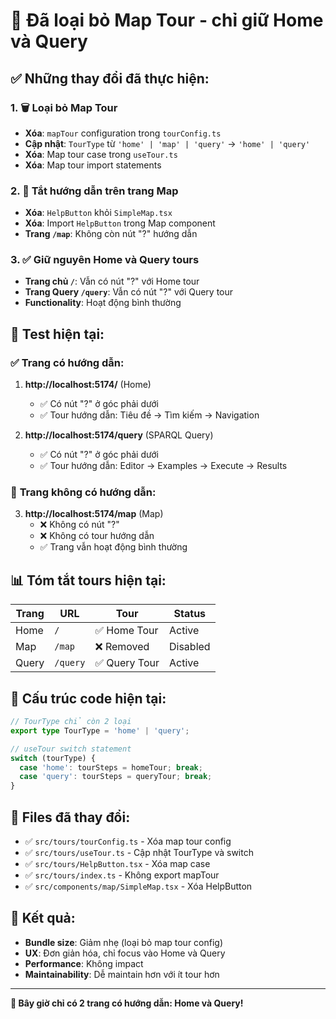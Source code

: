 # 🎯 Đã loại bỏ Map Tour - chỉ giữ Home và Query

## ✅ **Những thay đổi đã thực hiện:**

### 1. 🗑️ **Loại bỏ Map Tour**
- **Xóa**: `mapTour` configuration trong `tourConfig.ts`
- **Cập nhật**: `TourType` từ `'home' | 'map' | 'query'` → `'home' | 'query'`
- **Xóa**: Map tour case trong `useTour.ts`
- **Xóa**: Map tour import statements

### 2. 🚫 **Tắt hướng dẫn trên trang Map**
- **Xóa**: `HelpButton` khỏi `SimpleMap.tsx`
- **Xóa**: Import `HelpButton` trong Map component
- **Trang `/map`**: Không còn nút "?" hướng dẫn

### 3. ✅ **Giữ nguyên Home và Query tours**
- **Trang chủ `/`**: Vẫn có nút "?" với Home tour
- **Trang Query `/query`**: Vẫn có nút "?" với Query tour
- **Functionality**: Hoạt động bình thường

## 🧪 **Test hiện tại:**

### ✅ **Trang có hướng dẫn:**
1. **http://localhost:5174/** (Home)
   - ✅ Có nút "?" ở góc phải dưới
   - ✅ Tour hướng dẫn: Tiêu đề → Tìm kiếm → Navigation

2. **http://localhost:5174/query** (SPARQL Query)
   - ✅ Có nút "?" ở góc phải dưới  
   - ✅ Tour hướng dẫn: Editor → Examples → Execute → Results

### 🚫 **Trang không có hướng dẫn:**
3. **http://localhost:5174/map** (Map)
   - ❌ Không có nút "?" 
   - ❌ Không có tour hướng dẫn
   - ✅ Trang vẫn hoạt động bình thường

## 📊 **Tóm tắt tours hiện tại:**

| Trang | URL | Tour | Status |
|-------|-----|------|--------|
| Home | `/` | ✅ Home Tour | Active |
| Map | `/map` | ❌ Removed | Disabled |
| Query | `/query` | ✅ Query Tour | Active |

## 🔧 **Cấu trúc code hiện tại:**

```typescript
// TourType chỉ còn 2 loại
export type TourType = 'home' | 'query';

// useTour switch statement
switch (tourType) {
  case 'home': tourSteps = homeTour; break;
  case 'query': tourSteps = queryTour; break;
}
```

## 📁 **Files đã thay đổi:**

- ✅ `src/tours/tourConfig.ts` - Xóa map tour config
- ✅ `src/tours/useTour.ts` - Cập nhật TourType và switch
- ✅ `src/tours/HelpButton.tsx` - Xóa map case
- ✅ `src/tours/index.ts` - Không export mapTour
- ✅ `src/components/map/SimpleMap.tsx` - Xóa HelpButton

## 🚀 **Kết quả:**

- **Bundle size**: Giảm nhẹ (loại bỏ map tour config)
- **UX**: Đơn giản hóa, chỉ focus vào Home và Query
- **Performance**: Không impact
- **Maintainability**: Dễ maintain hơn với ít tour hơn

---

**🎉 Bây giờ chỉ có 2 trang có hướng dẫn: Home và Query!**
